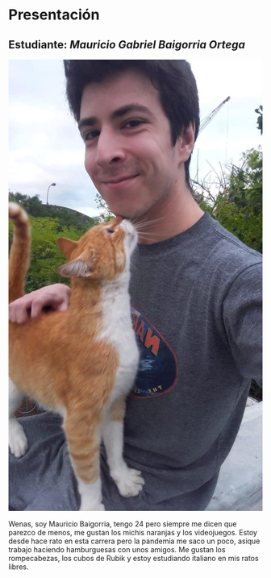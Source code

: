 # Presentación

## Estudiante: _Mauricio Gabriel Baigorria Ortega_

![Mauricio Baigorria](Mauri.jpg "Yo y un gato naranja")

Wenas, soy Mauricio Baigorria, tengo 24 pero siempre me dicen que parezco de menos, me gustan los michis naranjas y los videojuegos.
Estoy desde hace rato en esta carrera pero la pandemia me saco un poco, asique trabajo haciendo hamburguesas con unos amigos.
Me gustan los rompecabezas, los cubos de Rubik y estoy estudiando italiano en mis ratos libres.
